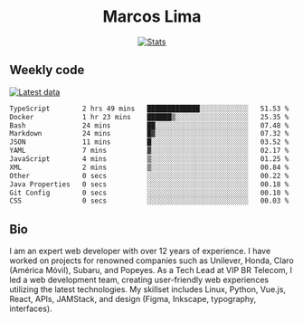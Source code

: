 <div align="center">
  <h1>Marcos Lima</h1>
  
  <a href="https://skvggor.dev">
    <img src="https://github.com/skvggor/skvggor/assets/958723/3c85f137-8d74-4cc8-a2b1-877784f3e44d" alt="Stats" />
  </a>
</div>

## Weekly code

[![Latest data](https://github.com/skvggor/skvggor/actions/workflows/main.yml/badge.svg)](https://github.com/skvggor/skvggor/actions/workflows/main.yml)

<!--START_SECTION:waka-->

```txt
TypeScript        2 hrs 49 mins   █████████████░░░░░░░░░░░░   51.53 %
Docker            1 hr 23 mins    ██████▒░░░░░░░░░░░░░░░░░░   25.35 %
Bash              24 mins         ██░░░░░░░░░░░░░░░░░░░░░░░   07.48 %
Markdown          24 mins         █▓░░░░░░░░░░░░░░░░░░░░░░░   07.32 %
JSON              11 mins         █░░░░░░░░░░░░░░░░░░░░░░░░   03.52 %
YAML              7 mins          ▓░░░░░░░░░░░░░░░░░░░░░░░░   02.17 %
JavaScript        4 mins          ▒░░░░░░░░░░░░░░░░░░░░░░░░   01.25 %
XML               2 mins          ▒░░░░░░░░░░░░░░░░░░░░░░░░   00.84 %
Other             0 secs          ░░░░░░░░░░░░░░░░░░░░░░░░░   00.22 %
Java Properties   0 secs          ░░░░░░░░░░░░░░░░░░░░░░░░░   00.18 %
Git Config        0 secs          ░░░░░░░░░░░░░░░░░░░░░░░░░   00.10 %
CSS               0 secs          ░░░░░░░░░░░░░░░░░░░░░░░░░   00.03 %
```

<!--END_SECTION:waka-->

## Bio

<p>I am an expert web developer with over 12 years of experience. I have worked on projects for renowned companies such as Unilever, Honda, Claro (América Móvil), Subaru, and Popeyes. As a Tech Lead at VIP BR Telecom, I led a web development team, creating user-friendly web experiences utilizing the latest technologies. My skillset includes Linux, Python, Vue.js, React, APIs, JAMStack, and design (Figma, Inkscape, typography, interfaces).</p>

<!-- </details> -->

<!-- <div align="center">
  <h2>🤖 Recent Code Activity</h2>
  <img width="500" src="https://github-readme-stats.vercel.app/api/wakatime?username=skvggor&hide_title=true&layout=compact&theme=transparent" alt="Wakatime Stats" />
</div>

<br>

<div align="center">
  <h2>📈 GitHub Stats</h2>
  <img width="500" src="https://github-readme-stats.vercel.app/api?username=skvggor&show_icons=true&theme=transparent&hide_title=true&count_private=true" alt="GitHub Stats" />
</div>
 -->
